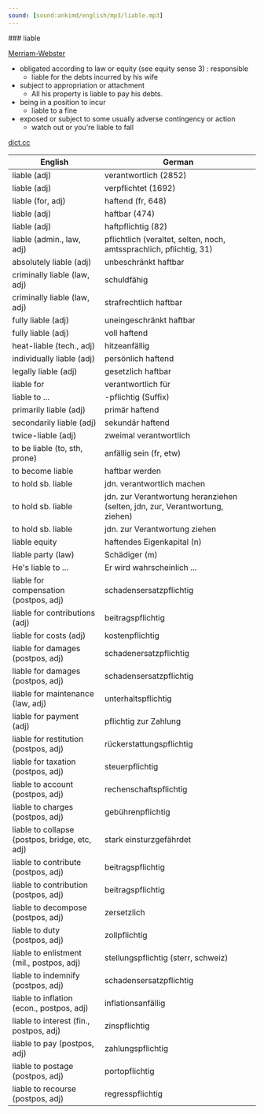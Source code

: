 ```yaml
---
sound: [sound:ankimd/english/mp3/liable.mp3]
---
```


\### liable

[Merriam-Webster](https://www.merriam-webster.com/dictionary/liable)

- obligated according to law or equity (see equity sense 3) : responsible
    - liable for the debts incurred by his wife
- subject to appropriation or attachment
    - All his property is liable to pay his debts.
- being in a position to incur
    - liable to a fine
- exposed or subject to some usually adverse contingency or action
    - watch out or you're liable to fall

[dict.cc](https://www.dict.cc/liable)

| English        | German       |
| -------------- | ------------ |
| liable (adj) | verantwortlich (2852) |
| liable (adj) | verpflichtet (1692) |
| liable (for, adj) | haftend (fr, 648) |
| liable (adj) | haftbar (474) |
| liable (adj) | haftpflichtig (82) |
| liable (admin., law, adj) | pflichtlich (veraltet, selten, noch, amtssprachlich, pflichtig, 31) |
| absolutely liable (adj) | unbeschränkt haftbar |
| criminally liable (law, adj) | schuldfähig |
| criminally liable (law, adj) | strafrechtlich haftbar |
| fully liable (adj) | uneingeschränkt haftbar |
| fully liable (adj) | voll haftend |
| heat-liable (tech., adj) | hitzeanfällig |
| individually liable (adj) | persönlich haftend |
| legally liable (adj) | gesetzlich haftbar |
| liable for | verantwortlich für |
| liable to ... | -pflichtig (Suffix) |
| primarily liable (adj) | primär haftend |
| secondarily liable (adj) | sekundär haftend |
| twice-liable (adj) | zweimal verantwortlich |
| to be liable (to, sth, prone) | anfällig sein (fr, etw) |
| to become liable | haftbar werden |
| to hold sb. liable | jdn. verantwortlich machen |
| to hold sb. liable | jdn. zur Verantwortung heranziehen (selten, jdn, zur, Verantwortung, ziehen) |
| to hold sb. liable | jdn. zur Verantwortung ziehen |
| liable equity | haftendes Eigenkapital (n) |
| liable party (law) | Schädiger (m) |
| He's liable to ... | Er wird wahrscheinlich ... |
| liable for compensation (postpos, adj) | schadensersatzpflichtig |
| liable for contributions (adj) | beitragspflichtig |
| liable for costs (adj) | kostenpflichtig |
| liable for damages (postpos, adj) | schadenersatzpflichtig |
| liable for damages (postpos, adj) | schadensersatzpflichtig |
| liable for maintenance (law, adj) | unterhaltspflichtig |
| liable for payment (adj) | pflichtig zur Zahlung |
| liable for restitution (postpos, adj) | rückerstattungspflichtig |
| liable for taxation (postpos, adj) | steuerpflichtig |
| liable to account (postpos, adj) | rechenschaftspflichtig |
| liable to charges (postpos, adj) | gebührenpflichtig |
| liable to collapse (postpos, bridge, etc, adj) | stark einsturzgefährdet |
| liable to contribute (postpos, adj) | beitragspflichtig |
| liable to contribution (postpos, adj) | beitragspflichtig |
| liable to decompose (postpos, adj) | zersetzlich |
| liable to duty (postpos, adj) | zollpflichtig |
| liable to enlistment (mil., postpos, adj) | stellungspflichtig (sterr, schweiz) |
| liable to indemnify (postpos, adj) | schadensersatzpflichtig |
| liable to inflation (econ., postpos, adj) | inflationsanfällig |
| liable to interest (fin., postpos, adj) | zinspflichtig |
| liable to pay (postpos, adj) | zahlungspflichtig |
| liable to postage (postpos, adj) | portopflichtig |
| liable to recourse (postpos, adj) | regresspflichtig |
